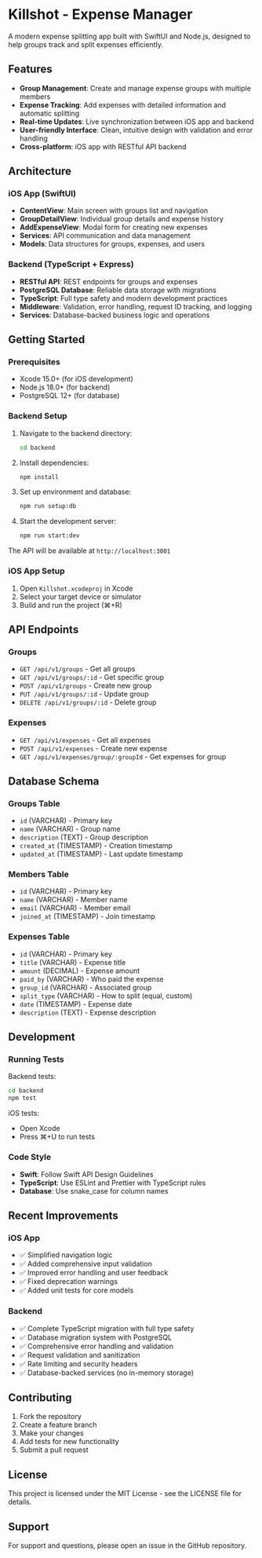 # Killshot - Expense Manager

A modern expense splitting app built with SwiftUI and Node.js, designed to help groups track and split expenses efficiently.

## Features

- **Group Management**: Create and manage expense groups with multiple members
- **Expense Tracking**: Add expenses with detailed information and automatic splitting
- **Real-time Updates**: Live synchronization between iOS app and backend
- **User-friendly Interface**: Clean, intuitive design with validation and error handling
- **Cross-platform**: iOS app with RESTful API backend

## Architecture

### iOS App (SwiftUI)
- **ContentView**: Main screen with groups list and navigation
- **GroupDetailView**: Individual group details and expense history
- **AddExpenseView**: Modal form for creating new expenses
- **Services**: API communication and data management
- **Models**: Data structures for groups, expenses, and users

### Backend (TypeScript + Express)
- **RESTful API**: REST endpoints for groups and expenses
- **PostgreSQL Database**: Reliable data storage with migrations
- **TypeScript**: Full type safety and modern development practices
- **Middleware**: Validation, error handling, request ID tracking, and logging
- **Services**: Database-backed business logic and operations

## Getting Started

### Prerequisites

- Xcode 15.0+ (for iOS development)
- Node.js 18.0+ (for backend)
- PostgreSQL 12+ (for database)

### Backend Setup

1. Navigate to the backend directory:
   ```bash
   cd backend
   ```

2. Install dependencies:
   ```bash
   npm install
   ```

3. Set up environment and database:
   ```bash
   npm run setup:db
   ```

4. Start the development server:
   ```bash
   npm run start:dev
   ```

The API will be available at `http://localhost:3001`

### iOS App Setup

1. Open `Killshot.xcodeproj` in Xcode
2. Select your target device or simulator
3. Build and run the project (⌘+R)

## API Endpoints

### Groups
- `GET /api/v1/groups` - Get all groups
- `GET /api/v1/groups/:id` - Get specific group
- `POST /api/v1/groups` - Create new group
- `PUT /api/v1/groups/:id` - Update group
- `DELETE /api/v1/groups/:id` - Delete group

### Expenses
- `GET /api/v1/expenses` - Get all expenses
- `POST /api/v1/expenses` - Create new expense
- `GET /api/v1/expenses/group/:groupId` - Get expenses for group

## Database Schema

### Groups Table
- `id` (VARCHAR) - Primary key
- `name` (VARCHAR) - Group name
- `description` (TEXT) - Group description
- `created_at` (TIMESTAMP) - Creation timestamp
- `updated_at` (TIMESTAMP) - Last update timestamp

### Members Table
- `id` (VARCHAR) - Primary key
- `name` (VARCHAR) - Member name
- `email` (VARCHAR) - Member email
- `joined_at` (TIMESTAMP) - Join timestamp

### Expenses Table
- `id` (VARCHAR) - Primary key
- `title` (VARCHAR) - Expense title
- `amount` (DECIMAL) - Expense amount
- `paid_by` (VARCHAR) - Who paid the expense
- `group_id` (VARCHAR) - Associated group
- `split_type` (VARCHAR) - How to split (equal, custom)
- `date` (TIMESTAMP) - Expense date
- `description` (TEXT) - Expense description

## Development

### Running Tests

Backend tests:
```bash
cd backend
npm test
```

iOS tests:
- Open Xcode
- Press ⌘+U to run tests

### Code Style

- **Swift**: Follow Swift API Design Guidelines
- **TypeScript**: Use ESLint and Prettier with TypeScript rules
- **Database**: Use snake_case for column names

## Recent Improvements

### iOS App
- ✅ Simplified navigation logic
- ✅ Added comprehensive input validation
- ✅ Improved error handling and user feedback
- ✅ Fixed deprecation warnings
- ✅ Added unit tests for core models

### Backend
- ✅ Complete TypeScript migration with full type safety
- ✅ Database migration system with PostgreSQL
- ✅ Comprehensive error handling and validation
- ✅ Request validation and sanitization
- ✅ Rate limiting and security headers
- ✅ Database-backed services (no in-memory storage)

## Contributing

1. Fork the repository
2. Create a feature branch
3. Make your changes
4. Add tests for new functionality
5. Submit a pull request

## License

This project is licensed under the MIT License - see the LICENSE file for details.

## Support

For support and questions, please open an issue in the GitHub repository.
